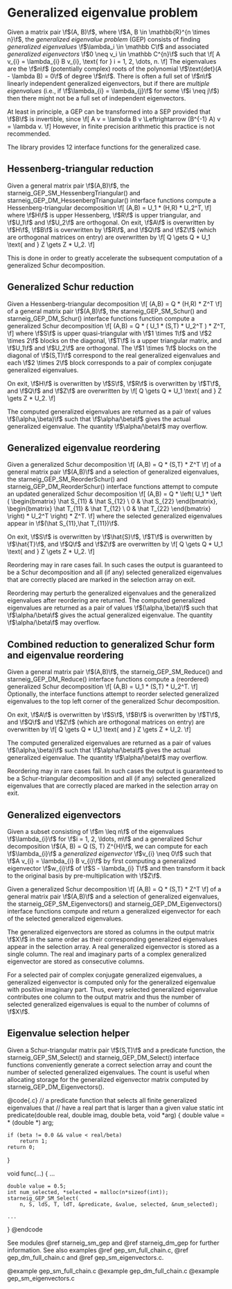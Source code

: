 # Generalized eigenvalue problem

Given a matrix pair \f$(A, B)\f$, where \f$A, B \in \mathbb{R}^{n \times n}\f$,
the *generalized eigenvalue problem* (GEP) consists of finding *generalized
eigenvalues* \f$\lambda_i \in \mathbb C\f$ and associated *generalized
eigenvectors* \f$0 \neq v_i \in \mathbb C^{n}\f$ such that
\f[
  A v_{i} = \lambda_{i} B v_{i}, \text{ for } i = 1, 2, \dots, n.
\f]
The eigenvalues are the \f$n\f$ (potentially complex) roots of the polynomial
\f$\text{det}(A - \lambda B) = 0\f$ of degree \f$n\f$. There is often a full set
of \f$n\f$ linearly independent generalized eigenvectors, but if there are
*multiple eigenvalues* (i.e., if \f$\lambda_{i} = \lambda_{j}\f$ for some \f$i
\neq j\f$) then there might not be a full set of independent eigenvectors.

At least in principle, a GEP can be transformed into a SEP provided that \f$B\f$
is invertible, since
\f[
  A v = \lambda B v \Leftrightarrow (B^{-1} A) v = \lambda v.
\f]
However, in finite precision arithmetic this practice is not recommended.

The library provides 12 interface functions for the generalized case.

## Hessenberg-triangular reduction

Given a general matrix pair \f$(A,B)\f$, the
starneig_GEP_SM_HessenbergTriangular() and
starneig_GEP_DM_HessenbergTriangular() interface functions compute a
Hessenberg-triangular decomposition
\f[
    (A,B) = U_1 * (H,R) * U_2^T,
\f]
where \f$H\f$ is upper Hessenberg, \f$R\f$ is upper triangular, and
\f$U_1\f$ and \f$U_2\f$ are orthogonal. On exit, \f$A\f$ is overwritten by
\f$H\f$, \f$B\f$ is overwritten by \f$R\f$, and \f$Q\f$ and \f$Z\f$ (which are
orthogonal matrices on entry) are overwritten by
\f[
    Q \gets Q * U_1 \text{ and } Z \gets Z * U_2.
\f]

This is done in order to greatly accelerate the subsequent computation of a
generalized Schur decomposition.

## Generalized Schur reduction

Given a Hessenberg-triangular decomposition
\f[
    (A,B) = Q * (H,R) * Z^T
\f]
of a general matrix pair \f$(A,B)\f$, the starneig_GEP_SM_Schur() and
starneig_GEP_DM_Schur() interface functions function compute a generalized
Schur decomposition
\f[
    (A,B) = Q * ( U_1 * (S,T) * U_2^T ) * Z^T,
\f]
where \f$S\f$ is upper quasi-triangular with \f$1 \times 1\f$ and
\f$2 \times 2\f$ blocks on the diagonal, \f$T\f$ is a upper triangular
matrix, and \f$U_1\f$ and \f$U_2\f$ are orthogonal. The \f$1 \times 1\f$ blocks
on the diagonal of \f$(S,T)\f$ correspond to the real generalized eigenvalues
and each \f$2 \times 2\f$ block corresponds to a pair of complex conjugate
generalized eigenvalues.

On exit, \f$H\f$ is overwritten by \f$S\f$, \f$R\f$ is overwritten by
\f$T\f$, and \f$Q\f$ and \f$Z\f$ are overwritten by
\f[
    Q \gets Q * U_1 \text{ and } Z \gets Z * U_2.
\f]

The computed generalized eigenvalues are returned as a pair of values
\f$(\alpha,\beta)\f$ such that \f$\alpha/\beta\f$ gives the actual
generalized eigenvalue. The quantity \f$\alpha/\beta\f$ may overflow.

## Generalized eigenvalue reordering

Given a generalized Schur decomposition
\f[
    (A,B) = Q * (S,T) * Z^T
\f]
of a general matrix pair \f$(A,B)\f$ and a selection of generalized
eigenvalues, the starneig_GEP_SM_ReorderSchur() and
starneig_GEP_DM_ReorderSchur() interface functions attempt to compute an updated
generalized Schur decomposition
\f[
    (A,B) = Q * \left( U_1 * \left (
        \begin{bmatrix}
          \hat S_{11} & \hat S_{12} \\
          0 & \hat S_{22}
        \end{bmatrix},
        \begin{bmatrix}
          \hat T_{11} & \hat T_{12} \\
          0 & \hat T_{22}
        \end{bmatrix}
    \right) * U_2^T \right) * Z^T.
\f]
where the selected generalized eigenvalues appear in
\f$(\hat S_{11},\hat T_{11})\f$.

On exit, \f$S\f$ is overwritten by \f$\hat{S}\f$, \f$T\f$ is overwritten by
\f$\hat{T}\f$, and \f$Q\f$ and \f$Z\f$ are overwritten by
\f[
    Q \gets Q * U_1 \text{ and } Z \gets Z * U_2.
\f]

Reordering may in rare cases fail. In such cases the output is guaranteed to
be a Schur decomposition and all (if any) selected generalized eigenvalues
that are correctly placed are marked in the selection array on exit.

Reordering may perturb the generalized eigenvalues and the generalized
eigenvalues after reordering are returned. The computed generalized
eigenvalues are returned as a pair of values \f$(\alpha,\beta)\f$ such
that \f$\alpha/\beta\f$ gives the actual generalized eigenvalue. The quantity
\f$\alpha/\beta\f$ may overflow.

## Combined reduction to generalized Schur form and eigenvalue reordering

Given a general matrix pair \f$(A,B)\f$, the starneig_GEP_SM_Reduce() and
starneig_GEP_DM_Reduce() interface functions compute a (reordered) generalized
Schur decomposition
\f[
    (A,B) = U_1 * (S,T) * U_2^T.
\f]
Optionally, the interface functions attempt to reorder selected generalized
eigenvalues to the top left corner of the generalized Schur decomposition.

On exit, \f$A\f$ is overwritten by \f$S\f$, \f$B\f$ is overwritten by
\f$T\f$, and \f$Q\f$ and \f$Z\f$ (which are orthogonal matrices on entry) are
overwritten by
\f[
    Q \gets Q * U_1 \text{ and } Z \gets Z * U_2.
\f]

The computed generalized eigenvalues are returned as a pair of values
\f$(\alpha,\beta)\f$ such that \f$\alpha/\beta\f$ gives the actual
generalized eigenvalue. The quantity \f$\alpha/\beta\f$ may overflow.

Reordering may in rare cases fail. In such cases the output is guaranteed to
be a Schur-triangular decomposition and all (if any) selected generalized
eigenvalues that are correctly placed are marked in the selection array on
exit.

## Generalized eigenvectors

Given a subset consisting of \f$m \leq n\f$ of the eigenvalues \f$\lambda_{i}\f$
for \f$i = 1, 2, \ldots, m\f$ and a generalized Schur decomposition
\f$(A, B) = Q (S, T) Z^{H}\f$, we can compute for each \f$\lambda_{i}\f$ a
*generalized eigenvector* \f$v_{i} \neq 0\f$ such that
\f$A v_{i} = \lambda_{i} B v_{i}\f$ by first computing a generalized eigenvector
\f$w_{i}\f$ of \f$S - \lambda_{i} T\f$ and then transform it back to the
original basis by pre-multiplication with \f$Z\f$.

Given a generalized Schur decomposition
\f[
    (A,B) = Q * (S,T) * Z^T
\f]
of a general matrix pair \f$(A,B)\f$ and a selection of generalized
eigenvalues, the starneig_GEP_SM_Eigenvectors() and
starneig_GEP_DM_Eigenvectors() interface functions compute and return a
generalized eigenvector for each of the selected generalized eigenvalues.

The generalized eigenvectors are stored as columns in the output matrix \f$X\f$
in the same order as their corresponding generalized eigenvalues appear in the
selection array. A real generalized eigenvector is stored as a single column.
The real and imaginary parts of a complex generalized eigenvector are stored as
consecutive columns.

For a selected pair of complex conjugate generalized eigenvalues, a
generalized eigenvector is computed only for the generalized eigenvalue with
positive imaginary part. Thus, every selected generalized eigenvalue
contributes one column to the output matrix and thus the number of selected
generalized eigenvalues is equal to the number of columns of \f$X\f$.

## Eigenvalue selection helper

Given a Schur-triangular matrix pair \f$(S,T)\f$ and a predicate function,
the starneig_GEP_SM_Select() and starneig_GEP_DM_Select() interface functions
conveniently generate a correct selection array and count the
number of selected generalized eigenvalues. The count is useful when
allocating storage for the generalized eigenvector matrix computed by
starneig_GEP_DM_Eigenvectors().

@code{.c}
// a predicate function that selects all finite generalized eigenvalues that
// have a real part that is larger than a given value
static int predicate(double real, double imag, double beta, void *arg)
{
    double value = * (double *) arg;

    if (beta != 0.0 && value < real/beta)
        return 1;
    return 0;
}

void func(...)
{
    ...

    double value = 0.5;
    int num_selected, *selected = malloc(n*sizeof(int));
    starneig_GEP_SM_Select(
        n, S, ldS, T, ldT, &predicate, &value, selected, &num_selected);

    ...
}
@endcode

See modules @ref starneig_sm_gep and @ref starneig_dm_gep for further
information. See also examples @ref gep_sm_full_chain.c,
@ref gep_dm_full_chain.c and @ref gep_sm_eigenvectors.c.

@example gep_sm_full_chain.c
@example gep_dm_full_chain.c
@example gep_sm_eigenvectors.c
